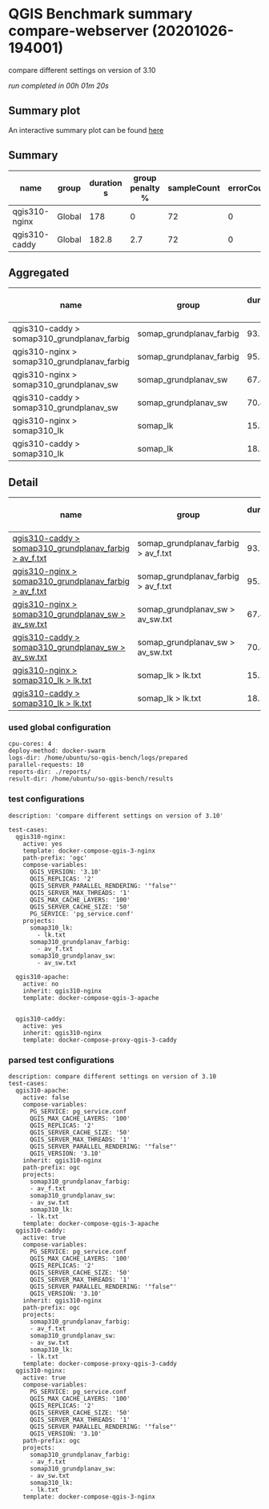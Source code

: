 # QGIS Benchmark summary compare-webserver (20201026-194001)


compare different settings on version of 3.10

_run completed in 00h 01m 20s_
## Summary plot
An interactive summary plot can be found [here](report_compare-webserver_20201026-194001_plot.html)

## Summary
| name          | group   |   duration s |   group penalty % |   sampleCount |   errorCount |   memMaxMB |   memAvgMB |   memMinMB |   cpuMax% |   cpuAvg% |   cpuMin% |   errorPct |
|---------------|---------|--------------|-------------------|---------------|--------------|------------|------------|------------|-----------|-----------|-----------|------------|
| qgis310-nginx | Global  |        178   |               0   |            72 |            0 |     2489.5 |     2000.5 |     1844.9 |      57.1 |   25.9333 |       1.7 |          0 |
| qgis310-caddy | Global  |        182.8 |               2.7 |            72 |            0 |     2397.1 |     1999.9 |     1869.2 |      54.6 |   24.3    |       9.4 |          0 |

## Aggregated
| name                                        | group                    |   duration s |   group penalty % |   sampleCount |   errorCount |   memMaxMB |   memAvgMB |   memMinMB |   cpuMax% |   cpuAvg% |   cpuMin% |   errorPct |
|---------------------------------------------|--------------------------|--------------|-------------------|---------------|--------------|------------|------------|------------|-----------|-----------|-----------|------------|
| qgis310-caddy > somap310_grundplanav_farbig | somap_grundplanav_farbig |         93.7 |               0   |            22 |            0 |     2397.1 |     2058.3 |     1927   |      45   |      29.5 |      24.8 |          0 |
| qgis310-nginx > somap310_grundplanav_farbig | somap_grundplanav_farbig |         95.3 |               1.7 |            22 |            0 |     2489.5 |     2128.1 |     1937.9 |      57.1 |      30.1 |      24.8 |          0 |
| qgis310-nginx > somap310_grundplanav_sw     | somap_grundplanav_sw     |         67.4 |               0   |            20 |            0 |     2153.1 |     1989.6 |     1878.4 |      45   |      30.1 |      20   |          0 |
| qgis310-caddy > somap310_grundplanav_sw     | somap_grundplanav_sw     |         70.8 |               5   |            20 |            0 |     2213.2 |     2053.1 |     1933.1 |      54.6 |      24.2 |      12.5 |          0 |
| qgis310-nginx > somap310_lk                 | somap_lk                 |         15.3 |               0   |            30 |            0 |     1922.7 |     1883.8 |     1844.9 |      33.5 |      17.6 |       1.7 |          0 |
| qgis310-caddy > somap310_lk                 | somap_lk                 |         18.2 |              19.4 |            30 |            0 |     1907.4 |     1888.3 |     1869.2 |      29.1 |      19.2 |       9.4 |          0 |

## Detail
| name                                                                                                                                                                                   | group                               |   duration s |   group penalty % |   sampleCount |   errorCount |   errorPct |   meanResTime |   medianResTime |   minResTime |   maxResTime |   pct1ResTime |   pct2ResTime |   pct3ResTime |   throughput |   receivedKBytesPerSec |   sentKBytesPerSec |   memMaxMB |   memAvgMB |   memMinMB |   cpuMax% |   cpuAvg% |   cpuMin% |
|----------------------------------------------------------------------------------------------------------------------------------------------------------------------------------------|-------------------------------------|--------------|-------------------|---------------|--------------|------------|---------------|-----------------|--------------|--------------|---------------|---------------|---------------|--------------|------------------------|--------------------|------------|------------|------------|-----------|-----------|-----------|
| [qgis310-caddy > somap310_grundplanav_farbig > av_f.txt](../results/details/compare-webserver/20201026-194001/qgis310-caddy/somap310_grundplanav_farbig/av_f.txt/dashboard/index.html) | somap_grundplanav_farbig > av_f.txt |         93.7 |               0   |            22 |            0 |          0 |      4259.68  |          4315.5 |         3008 |         5778 |        5387.9 |       5734.65 |          5778 |      1.98431 |                258.721 |           0.845585 |     2397.1 |     2058.3 |     1927   |      45   |      29.5 |      24.8 |
| [qgis310-nginx > somap310_grundplanav_farbig > av_f.txt](../results/details/compare-webserver/20201026-194001/qgis310-nginx/somap310_grundplanav_farbig/av_f.txt/dashboard/index.html) | somap_grundplanav_farbig > av_f.txt |         95.3 |               1.7 |            22 |            0 |          0 |      4332.77  |          4273   |         3299 |         5979 |        5645.2 |       5945.85 |          5979 |      1.96131 |                255.74  |           0.835785 |     2489.5 |     2128.1 |     1937.9 |      57.1 |      30.1 |      24.8 |
| [qgis310-nginx > somap310_grundplanav_sw > av_sw.txt](../results/details/compare-webserver/20201026-194001/qgis310-nginx/somap310_grundplanav_sw/av_sw.txt/dashboard/index.html)       | somap_grundplanav_sw > av_sw.txt    |         67.4 |               0   |            20 |            0 |          0 |      3372.1   |          3356.5 |         2023 |         4495 |        4233.3 |       4482.05 |          4495 |      2.25606 |                701.969 |           0.944726 |     2153.1 |     1989.6 |     1878.4 |      45   |      30.1 |      20   |
| [qgis310-caddy > somap310_grundplanav_sw > av_sw.txt](../results/details/compare-webserver/20201026-194001/qgis310-caddy/somap310_grundplanav_sw/av_sw.txt/dashboard/index.html)       | somap_grundplanav_sw > av_sw.txt    |         70.8 |               5   |            20 |            0 |          0 |      3542.05  |          3383.5 |          900 |         6761 |        6192.2 |       6736.85 |          6761 |      1.77762 |                553.086 |           0.744378 |     2213.2 |     2053.1 |     1933.1 |      54.6 |      24.2 |      12.5 |
| [qgis310-nginx > somap310_lk > lk.txt](../results/details/compare-webserver/20201026-194001/qgis310-nginx/somap310_lk/lk.txt/dashboard/index.html)                                     | somap_lk > lk.txt                   |         15.3 |               0   |            30 |            0 |          0 |       508.7   |           492.5 |          223 |          935 |         803.5 |        911.9  |           935 |     14.556   |                394.568 |           5.93803  |     1922.7 |     1883.8 |     1844.9 |      33.5 |      17.6 |       1.7 |
| [qgis310-caddy > somap310_lk > lk.txt](../results/details/compare-webserver/20201026-194001/qgis310-caddy/somap310_lk/lk.txt/dashboard/index.html)                                     | somap_lk > lk.txt                   |         18.2 |              19.4 |            30 |            0 |          0 |       607.467 |           513.5 |          455 |         1028 |         921.4 |        981.8  |          1028 |     12.5892  |                341.142 |           5.13566  |     1907.4 |     1888.3 |     1869.2 |      29.1 |      19.2 |       9.4 |

### used global configuration

```
cpu-cores: 4
deploy-method: docker-swarm
logs-dir: /home/ubuntu/so-qgis-bench/logs/prepared
parallel-requests: 10
reports-dir: ./reports/
result-dir: /home/ubuntu/so-qgis-bench/results

```
### test configurations

```
description: 'compare different settings on version of 3.10'

test-cases:
  qgis310-nginx:
    active: yes
    template: docker-compose-qgis-3-nginx
    path-prefix: 'ogc'
    compose-variables:
      QGIS_VERSION: '3.10'
      QGIS_REPLICAS: '2'
      QGIS_SERVER_PARALLEL_RENDERING: '"false"'
      QGIS_SERVER_MAX_THREADS: '1'
      QGIS_MAX_CACHE_LAYERS: '100'
      QGIS_SERVER_CACHE_SIZE: '50'
      PG_SERVICE: 'pg_service.conf'
    projects:
      somap310_lk:
        - lk.txt
      somap310_grundplanav_farbig:
        - av_f.txt
      somap310_grundplanav_sw:
        - av_sw.txt

  qgis310-apache:
    active: no
    inherit: qgis310-nginx
    template: docker-compose-qgis-3-apache


  qgis310-caddy:
    active: yes
    inherit: qgis310-nginx
    template: docker-compose-proxy-qgis-3-caddy

```
### parsed test configurations

```
description: compare different settings on version of 3.10
test-cases:
  qgis310-apache:
    active: false
    compose-variables:
      PG_SERVICE: pg_service.conf
      QGIS_MAX_CACHE_LAYERS: '100'
      QGIS_REPLICAS: '2'
      QGIS_SERVER_CACHE_SIZE: '50'
      QGIS_SERVER_MAX_THREADS: '1'
      QGIS_SERVER_PARALLEL_RENDERING: '"false"'
      QGIS_VERSION: '3.10'
    inherit: qgis310-nginx
    path-prefix: ogc
    projects:
      somap310_grundplanav_farbig:
      - av_f.txt
      somap310_grundplanav_sw:
      - av_sw.txt
      somap310_lk:
      - lk.txt
    template: docker-compose-qgis-3-apache
  qgis310-caddy:
    active: true
    compose-variables:
      PG_SERVICE: pg_service.conf
      QGIS_MAX_CACHE_LAYERS: '100'
      QGIS_REPLICAS: '2'
      QGIS_SERVER_CACHE_SIZE: '50'
      QGIS_SERVER_MAX_THREADS: '1'
      QGIS_SERVER_PARALLEL_RENDERING: '"false"'
      QGIS_VERSION: '3.10'
    inherit: qgis310-nginx
    path-prefix: ogc
    projects:
      somap310_grundplanav_farbig:
      - av_f.txt
      somap310_grundplanav_sw:
      - av_sw.txt
      somap310_lk:
      - lk.txt
    template: docker-compose-proxy-qgis-3-caddy
  qgis310-nginx:
    active: true
    compose-variables:
      PG_SERVICE: pg_service.conf
      QGIS_MAX_CACHE_LAYERS: '100'
      QGIS_REPLICAS: '2'
      QGIS_SERVER_CACHE_SIZE: '50'
      QGIS_SERVER_MAX_THREADS: '1'
      QGIS_SERVER_PARALLEL_RENDERING: '"false"'
      QGIS_VERSION: '3.10'
    path-prefix: ogc
    projects:
      somap310_grundplanav_farbig:
      - av_f.txt
      somap310_grundplanav_sw:
      - av_sw.txt
      somap310_lk:
      - lk.txt
    template: docker-compose-qgis-3-nginx

```